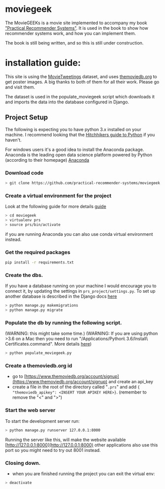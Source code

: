 # moviegeek

The MovieGEEKs is a movie site implemented to accompany my book
["Practical Recommender Systems"](https://www.manning.com/books/practical-recommender-systems).
It is used in the book to show how recommender systems work, and how you can implement them. 

The book is still being written, and so this is still under construction.

# installation guide:

This site is using the [MovieTweetings](https://github.com/sidooms/MovieTweetings) dataset, and uses 
[themoviedb.org](www.themoviedb.org) to get poster images. 
A big thanks to both of them for all their work. Please go and visit them. 
 
The dataset is used in the populate_moviegeek script which downloads it and imports the data 
into the database configured in Django. 

## Project Setup
The following is expecting you to have python 3.x installed on your machine. I recommend
 looking that the [Hitchhikers guide to Python](http://docs.python-guide.org/en/latest/) if you 
 haven't.
 
 For windows users it's a good idea to install the Anaconda package. Anaconda is the leading open 
 data science platform powered by Python (according to their homepage) [Anaconda](https://www.continuum.io/downloads)
 
### Download code
```bash
> git clone https://github.com/practical-recommender-systems/moviegeek.git
```
### Create a virtual environment for the project 
Look at the following guide for more details [guide](http://docs.python-guide.org/en/latest/dev/virtualenvs/#virtualenvironments-ref)
 
```bash
> cd moviegeek
> virtualenv prs
> source prs/bin/activate
```

if you are running Anaconda you can also use conda virtual environment instead.
### Get the required packages

```bash
pip install -r requirements.txt
```

### Create the dbs. 
If you have a database running on your machine I would encourage 
you to connect it, by updating the settings in `prs_project/settings.py`. To set up another database is 
described in the Django docs [here](https://docs.djangoproject.com/en/1.10/ref/databases/)
```bash
> python manage.py makemigrations
> python manage.py migrate
```
### Populate the db by running the following script. 
(WARNING: this might take some time.)
(WARNING: If you are using python >3.6 on a Mac then you need to run 
"/Applications/Python\ 3.6/Install\ Certificates.command". More details [here](https://bugs.python.org/issue28150))
```bash
> python populate_moviegeek.py
```

### Create a themoviedb.org id
* go to [https://www.themoviedb.org/account/signup](https://www.themoviedb.org/account/signup) and create an api_key
* create a file in the root of the directory called "`.prs`" and add 
`{ "themoviedb_apikey": <INSERT YOUR APIKEY HERE>}`.
(remember to remove the "<" and ">")

### Start the web server
 To start the development server run:
```bash
> python manage.py runserver 127.0.0.1:8000
```
Running the server like this, will make the website available 
[http://127.0.0.1:8000](http://127.0.0.1:8000) other applications also use this port
so you might need to try out 8001 instead. 

### Closing down.
* when you are finished running the project you can exit the virtual env:
```bash
> deactivate
```
